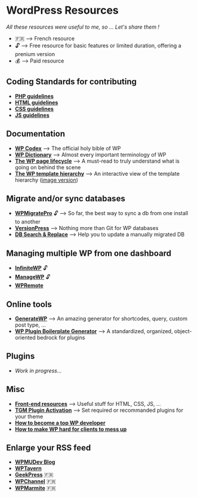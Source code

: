# WordPress Resources
 *All these resources were useful to me, so ... Let's share them !*
 - :fr: --> French resource
 - :unlock: --> Free resource for basic features or limited duration, offering a prenium version
 - :moneybag: --> Paid resource
 
## Coding Standards for contributing
- [**PHP guidelines**](https://make.wordpress.org/core/handbook/best-practices/coding-standards/php/)
- [**HTML guidelines**](https://make.wordpress.org/core/handbook/best-practices/coding-standards/html/)
- [**CSS guidelines**](https://make.wordpress.org/core/handbook/best-practices/coding-standards/css/)
- [**JS guidelines**](https://make.wordpress.org/core/handbook/best-practices/coding-standards/javascript/)
 
 
## Documentation
- [**WP Codex**](https://codex.wordpress.org/) --> The official holy bible of WP
- [**WP Dictionary**](https://premium.wpmudev.org/blog/wordpress-dictionary/) --> Almost every important terminology of WP
- [**The WP page lifecycle**](https://tommcfarlin.com/wordpress-page-lifecycle/) --> A must-read to truly understand what is going on behind the scene
- [**The WP template hierarchy**](https://wphierarchy.com/) --> An interactive view of the template hierarchy ([image version](https://developer.wordpress.org/files/2014/10/template-hierarchy.png))


## Migrate and/or sync databases
- [**WPMigratePro**](https://deliciousbrains.com/wp-migrate-db-pro/) :unlock: --> So far, the best way to sync a db from one install to another
- [**VersionPress**](https://versionpress.net/) --> Nothing more than Git for WP databases
- [**DB Search & Replace**](http://interconnectit.com/products/search-and-replace-for-wordpress-databases/) --> Help you to update a manually migrated DB


## Managing multiple WP from one dashboard
- [**InfiniteWP**](https://infinitewp.com/) :unlock:
- [**ManageWP**](https://managewp.com/) :unlock:
- [**WPRemote**](https://wpremote.com/)


## Online tools
- [**GenerateWP**](https://generatewp.com/) --> An amazing generator for shortcodes, query, custom post type, ...
- [**WP Plugin Boilerplate Generator**](http://wppb.io/) --> A standardized, organized, object-oriented bedrock for plugins


## Plugins
- *Work in progress...*


## Misc
- [**Front-end resources**](https://github.com/monsieurnebo/front-webdev-resources) --> Useful stuff for HTML, CSS, JS, ...
- [**TGM Plugin Activation**](https://github.com/TGMPA/TGM-Plugin-Activation) --> Set required or recommanded plugins for your theme
- [**How to become a top WP developer**](https://www.smashingmagazine.com/2012/08/how-to-become-a-top-wordpress-developer/)
- [**How to make WP hard for clients to mess up**](https://www.smashingmagazine.com/2016/07/how-to-make-wordpress-hard-for-clients-to-mess-up/)


## Enlarge your RSS feed
- [**WPMUDev Blog**](https://premium.wpmudev.org/blog/)
- [**WPTavern**](https://wptavern.com/)
- [**GeekPress**](http://www.geekpress.fr/) :fr:
- [**WPChannel**](https://wpchannel.com/) :fr:
- [**WPMarmite**](https://wpmarmite.com/) :fr:
